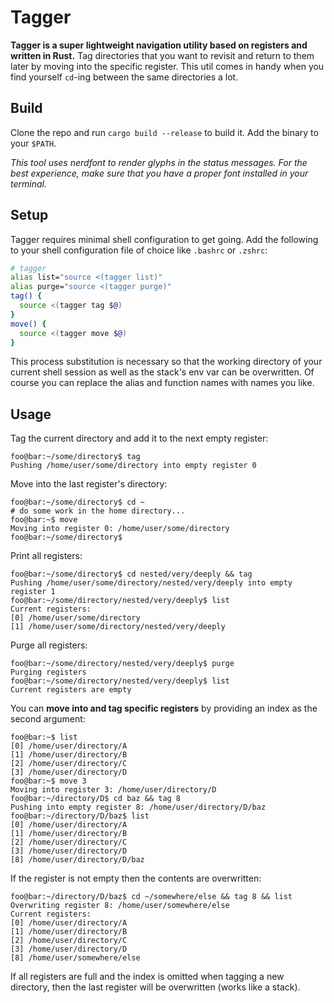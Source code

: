# Tagger

**Tagger is a super lightweight navigation utility based on registers and written in Rust.** Tag directories that you want to revisit and return to them later by moving into the specific register. This util comes in handy when you find yourself `cd`-ing between the same directories a lot. 

## Build
Clone the repo and run `cargo build --release` to build it. Add the binary to your `$PATH`.

*This tool uses nerdfont to render glyphs in the status messages. For the best experience, make sure that you have a proper font installed in your terminal.*

## Setup
Tagger requires minimal shell configuration to get going. Add the following to your shell configuration file of choice like `.bashrc` or `.zshrc`:

```bash
# tagger
alias list="source <(tagger list)"
alias purge="source <(tagger purge)"
tag() {
  source <(tagger tag $@)
}
move() {
  source <(tagger move $@)
}

```
This process substitution is necessary so that the working directory of your current shell session as well as the stack's env var can be overwritten. Of course you can replace the alias and function names with names you like.

## Usage

Tag the current directory and add it to the next empty register:
```console
foo@bar:~/some/directory$ tag
Pushing /home/user/some/directory into empty register 0
```

Move into the last register's directory:
```console
foo@bar:~/some/directory$ cd ~
# do some work in the home directory...
foo@bar:~$ move 
Moving into register 0: /home/user/some/directory
foo@bar:~/some/directory$
```

Print all registers:
```console
foo@bar:~/some/directory$ cd nested/very/deeply && tag
Pushing /home/user/some/directory/nested/very/deeply into empty register 1
foo@bar:~/some/directory/nested/very/deeply$ list
Current registers: 
[0] /home/user/some/directory
[1] /home/user/some/directory/nested/very/deeply
```
Purge all registers: 
```console
foo@bar:~/some/directory/nested/very/deeply$ purge
Purging registers 
foo@bar:~/some/directory/nested/very/deeply$ list
Current registers are empty
```

You can **move into and tag specific registers** by providing an index as the second argument:

```console
foo@bar:~$ list 
[0] /home/user/directory/A
[1] /home/user/directory/B
[2] /home/user/directory/C
[3] /home/user/directory/D
foo@bar:~$ move 3 
Moving into register 3: /home/user/directory/D
foo@bar:~/directory/D$ cd baz && tag 8
Pushing into empty register 8: /home/user/directory/D/baz
foo@bar:~/directory/D/baz$ list
[0] /home/user/directory/A
[1] /home/user/directory/B
[2] /home/user/directory/C
[3] /home/user/directory/D
[8] /home/user/directory/D/baz
```

If the register is not empty then the contents are overwritten:
```console
foo@bar:~/directory/D/baz$ cd ~/somewhere/else && tag 8 && list
Overwriting register 8: /home/user/somewhere/else
Current registers: 
[0] /home/user/directory/A
[1] /home/user/directory/B
[2] /home/user/directory/C
[3] /home/user/directory/D
[8] /home/user/somewhere/else
```
If all registers are full and the index is omitted when tagging a new directory, then the last register will be overwritten (works like a stack). 
